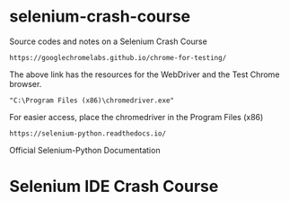 # selenium-crash-course
Source codes and notes on a Selenium Crash Course

```
https://googlechromelabs.github.io/chrome-for-testing/
```

The above link has the resources for the WebDriver and the Test Chrome browser.

```
"C:\Program Files (x86)\chromedriver.exe"
```

For easier access, place the chromedriver in the Program Files (x86)

```
https://selenium-python.readthedocs.io/
```
Official Selenium-Python Documentation

# Selenium IDE Crash Course

```

```


